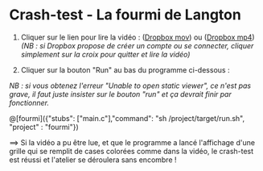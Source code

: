 # Crash-test - La fourmi de Langton

1. Cliquer sur le lien pour lire la vidéo : ([Dropbox mov](https://www.dropbox.com/s/8b4qlcy2px962ke/FourmiCrashTest.mov?dl=0)) ou ([Dropbox mp4](https://www.dropbox.com/s/fzxauadk8x0g4ry/FourmiCrashTest.mp4?dl=0)) *(NB : si Dropbox propose de créer un compte ou se connecter, cliquer simplement sur la croix pour quitter et lire la vidéo)*

2. Cliquer sur la bouton "Run" au bas du programme ci-dessous :

*NB : si vous obtenez l'erreur "Unable to open static viewer", ce n'est pas grave, il faut juste insister sur le bouton "run" et ça devrait finir par fonctionner.*

@[fourmi]({"stubs": ["main.c"],"command": "sh /project/target/run.sh", "project" : "fourmi"})

==> Si la vidéo a pu être lue, et que le programme a lancé l'affichage d'une grille qui se remplit de cases colorées comme dans la vidéo, le crash-test est réussi et l'atelier se déroulera sans encombre !